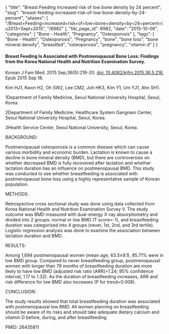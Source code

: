 {
    "title": "Breast Feeding increased risk of low bone density by 24 percent",
    "slug": "breast-feeding-increased-risk-of-low-bone-density-by-24-percent",
    "aliases": [
        "/Breast+Feeding+increased+risk+of+low+bone+density+by+24+percent+\u2013+Sept+2015",
        "/6982"
    ],
    "tiki_page_id": 6982,
    "date": "2015-10-06",
    "categories": [
        "Bone - Health",
        "Pregnancy",
        "Osteoporosis"
    ],
    "tags": [
        "Bone - Health",
        "Osteoporosis",
        "Pregnancy",
        "bone",
        "bone loss",
        "bone mineral density",
        "breastfed",
        "osteoporosis",
        "pregnancy",
        "vitamin d"
    ]
}


#### Breast Feeding Is Associated with Postmenopausal Bone Loss: Findings from the Korea National Health and Nutrition Examination Survey.

Korean J Fam Med. 2015 Sep;36(5):216-20. [doi: 10.4082/kjfm.2015.36.5.216.](https://doi.org/10.4082/kjfm.2015.36.5.216.) Epub 2015 Sep 18.

Kim HJ1, Kwon H2, Oh SW2, Lee CM2, Joh HK3, Kim Y1, Um YJ1, Ahn SH1.

1Department of Family Medicine, Seoul National University Hospital, Seoul, Korea.

2Department of Family Medicine, Healthcare System Gangnam Center, Seoul National University Hospital, Seoul, Korea.

3Health Service Center, Seoul National University, Seoul, Korea.

BACKGROUND:

Postmenopausal osteoporosis is a common disease which can cause various morbidity and economic burden. Lactation is known to cause a decline in bone mineral density (BMD), but there are controversies on whether decreased BMD is fully recovered after lactation and whether lactation duration has an influence on postmenopausal BMD. This study was conducted to see whether breastfeeding is associated with postmenopausal bone loss using a highly representative sample of Korean population.

METHODS:

Retrospective cross sectional study was done using data collected from Korea National Health and Nutrition Examination Survey V. The study outcome was BMD measured with dual-energy X-ray absorptiometry and divided into 2 groups: normal or low BMD (T score<-1), and breastfeeding duration was categorized into 4 groups (never, 1st, 2nd, and 3rd tertile). Logistic regression analysis was done to examine the association between lactation duration and BMD.

RESULTS:

Among 1,694 postmenopausal women (mean age, 63.5±9.1), 85.71% were in low BMD group. Compared to never breastfeeding group, postmenopausal women with longer than 79 months of breastfeeding duration are more likely to have low BMD (adjusted risk ratio <span>[ARR]</span>=1.24; 95% confidence interval, 1.17 to 1.32). As the duration of breastfeeding increases, ARR and risk difference for low BMD also increases (P for trend=0.008).

CONCLUSION:

The study results showed that total breastfeeding duration was associated with postmenopausal low BMD. All women planning on breastfeeding should be aware of its risks and should take adequate dietary calcium and vitamin D before, during, and after breastfeeding.

PMID: 26435811